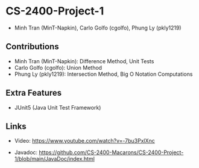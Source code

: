# CS-2400-Project-1

- Minh Tran (MinT-Napkin), Carlo Golfo (cgolfo), Phung Ly (pkly1219)

## Contributions

- Minh Tran (MinT-Napkin): Difference Method, Unit Tests
- Carlo Golfo (cgolfo): Union Method
- Phung Ly (pkly1219): Intersection Method, Big O Notation Computations

## Extra Features
- JUnit5 (Java Unit Test Framework)

## Links

- Video: https://www.youtube.com/watch?v=-7bu3PxlXnc

- Javadoc: https://github.com/CS-2400-Macarons/CS-2400-Project-1/blob/main/JavaDoc/index.html 

